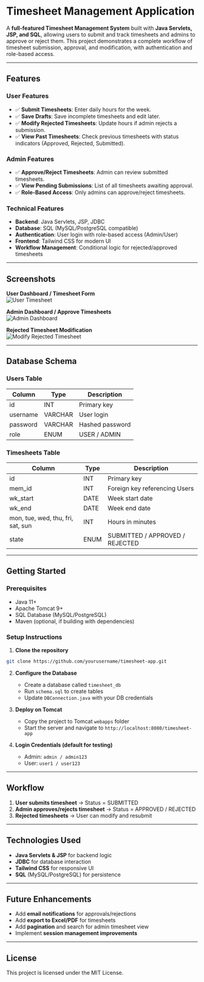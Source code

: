 # Timesheet Management Application

A **full-featured Timesheet Management System** built with **Java Servlets, JSP, and SQL**, allowing users to submit and track timesheets and admins to approve or reject them. This project demonstrates a complete workflow of timesheet submission, approval, and modification, with authentication and role-based access.  

---

## Features

### User Features
- ✅ **Submit Timesheets**: Enter daily hours for the week.  
- ✅ **Save Drafts**: Save incomplete timesheets and edit later.  
- ✅ **Modify Rejected Timesheets**: Update hours if admin rejects a submission.  
- ✅ **View Past Timesheets**: Check previous timesheets with status indicators (Approved, Rejected, Submitted).  

### Admin Features
- ✅ **Approve/Reject Timesheets**: Admin can review submitted timesheets.  
- ✅ **View Pending Submissions**: List of all timesheets awaiting approval.  
- ✅ **Role-Based Access**: Only admins can approve/reject timesheets.  

### Technical Features
- **Backend**: Java Servlets, JSP, JDBC  
- **Database**: SQL (MySQL/PostgreSQL compatible)  
- **Authentication**: User login with role-based access (Admin/User)  
- **Frontend**: Tailwind CSS for modern UI  
- **Workflow Management**: Conditional logic for rejected/approved timesheets  

---

## Screenshots

**User Dashboard / Timesheet Form**  
![User Timesheet](screenshots/user_timesheet.png)  

**Admin Dashboard / Approve Timesheets**  
![Admin Dashboard](screenshots/admin_dashboard.png)  

**Rejected Timesheet Modification**  
![Modify Rejected Timesheet](screenshots/modify_rejected.png)  

---

## Database Schema

### Users Table
| Column      | Type        | Description                  |
|------------|------------|------------------------------|
| id         | INT        | Primary key                  |
| username   | VARCHAR    | User login                   |
| password   | VARCHAR    | Hashed password              |
| role       | ENUM       | USER / ADMIN                 |

### Timesheets Table
| Column      | Type        | Description                        |
|------------|------------|------------------------------------|
| id         | INT        | Primary key                        |
| mem_id     | INT        | Foreign key referencing Users       |
| wk_start   | DATE       | Week start date                     |
| wk_end     | DATE       | Week end date                       |
| mon, tue, wed, thu, fri, sat, sun | INT | Hours in minutes                  |
| state      | ENUM       | SUBMITTED / APPROVED / REJECTED    |

---

## Getting Started

### Prerequisites
- Java 11+  
- Apache Tomcat 9+  
- SQL Database (MySQL/PostgreSQL)  
- Maven (optional, if building with dependencies)  

### Setup Instructions
1. **Clone the repository**  
```bash
git clone https://github.com/yourusername/timesheet-app.git
```

2. **Configure the Database**  
   - Create a database called `timesheet_db`  
   - Run `schema.sql` to create tables  
   - Update `DBConnection.java` with your DB credentials  

3. **Deploy on Tomcat**  
   - Copy the project to Tomcat `webapps` folder  
   - Start the server and navigate to `http://localhost:8080/timesheet-app`  

4. **Login Credentials (default for testing)**  
   - Admin: `admin / admin123`  
   - User: `user1 / user123`  

---

## Workflow

1. **User submits timesheet** → Status = SUBMITTED  
2. **Admin approves/rejects timesheet** → Status = APPROVED / REJECTED  
3. **Rejected timesheets** → User can modify and resubmit  

---

## Technologies Used
- **Java Servlets & JSP** for backend logic  
- **JDBC** for database interaction  
- **Tailwind CSS** for responsive UI  
- **SQL** (MySQL/PostgreSQL) for persistence  

---

## Future Enhancements
- Add **email notifications** for approvals/rejections  
- Add **export to Excel/PDF** for timesheets  
- Add **pagination** and search for admin timesheet view  
- Implement **session management improvements**  

---

## License
This project is licensed under the MIT License.


